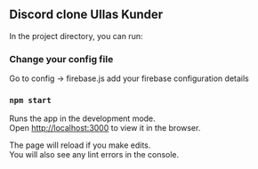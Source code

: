 ## Discord clone Ullas Kunder

In the project directory, you can run:

### Change your config file

Go to config -> firebase.js add your firebase configuration details<br />

### `npm start`

Runs the app in the development mode.<br />
Open [http://localhost:3000](http://localhost:3000) to view it in the browser.

The page will reload if you make edits.<br />
You will also see any lint errors in the console.

